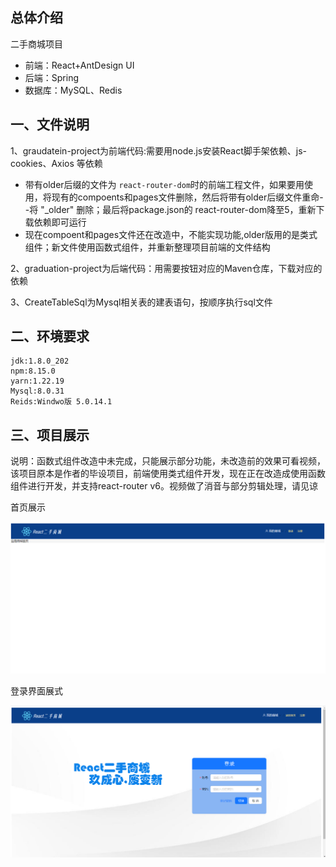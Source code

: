 ## 总体介绍

二手商城项目 

- 前端：React+AntDesign UI
- 后端：Spring
- 数据库：MySQL、Redis 

## 一、文件说明

1、graudatein-project为前端代码:需要用node.js安装React脚手架依赖、js-cookies、Axios 等依赖

- 带有older后缀的文件为 ``react-router-dom``时的前端工程文件，如果要用使用，将现有的compoents和pages文件删除，然后将带有older后缀文件重命--将 "_older" 删除；最后将package.json的 react-router-dom降至5，重新下载依赖即可运行
- 现在compoent和pages文件还在改造中，不能实现功能,older版用的是类式组件；新文件使用函数式组件，并重新整理项目前端的文件结构

2、graduation-project为后端代码：用需要按钮对应的Maven仓库，下载对应的依赖

3、CreateTableSql为Mysql相关表的建表语句，按顺序执行sql文件

## 二、环境要求

```
jdk:1.8.0_202
npm:8.15.0
yarn:1.22.19
Mysql:8.0.31
Reids:Windwo版 5.0.14.1
```

## 三、项目展示

说明：函数式组件改造中未完成，只能展示部分功能，未改造前的效果可看视频，该项目原本是作者的毕设项目，前端使用类式组件开发，现在正在改造成使用函数组件进行开发，并支持react-router  v6。视频做了消音与部分剪辑处理，请见谅

首页展示

![1694254852024](项目介绍与说明.assets/1694254852024.png)



登录界面展式

![1694254876624](项目介绍与说明.assets/1694254876624.png)

